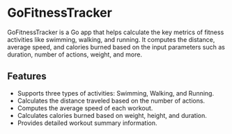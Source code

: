 # GoFitnessTracker

GoFitnessTracker is a Go app that helps calculate the key metrics of fitness activities like swimming, walking, and running. It computes the distance, average speed, and calories burned based on the input parameters such as duration, number of actions, weight, and more.

## Features

- Supports three types of activities: Swimming, Walking, and Running.
- Calculates the distance traveled based on the number of actions.
- Computes the average speed of each workout.
- Calculates calories burned based on weight, height, and duration.
- Provides detailed workout summary information.
